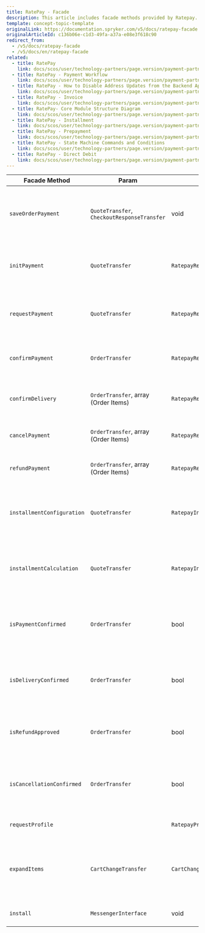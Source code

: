 ```yaml
---
title: RatePay - Facade
description: This article includes facade methods provided by Ratepay.
template: concept-topic-template
originalLink: https://documentation.spryker.com/v5/docs/ratepay-facade
originalArticleId: c136b06e-c1d3-49fa-a37a-e08e3f618c90
redirect_from:
  - /v5/docs/ratepay-facade
  - /v5/docs/en/ratepay-facade
related:
  - title: RatePay
    link: docs/scos/user/technology-partners/page.version/payment-partners/ratepay/ratepay.html
  - title: RatePay - Payment Workflow
    link: docs/scos/user/technology-partners/page.version/payment-partners/ratepay/technical-details-and-howtos/ratepay-payment-workflow.html
  - title: RatePay - How to Disable Address Updates from the Backend Application
    link: docs/scos/user/technology-partners/page.version/payment-partners/ratepay/technical-details-and-howtos/ratepay-how-to-disable-address-updates-from-the-backend-application.html
  - title: RatePay - Invoice
    link: docs/scos/user/technology-partners/page.version/payment-partners/ratepay/ratepay-payment-methods/ratepay-invoice.html
  - title: RatePay- Core Module Structure Diagram
    link: docs/scos/user/technology-partners/page.version/payment-partners/ratepay/ratepay-core-module-structure-diagram.html
  - title: RatePay - Installment
    link: docs/scos/user/technology-partners/page.version/payment-partners/ratepay/ratepay-payment-methods/ratepay-installment.html
  - title: RatePay - Prepayment
    link: docs/scos/user/technology-partners/page.version/payment-partners/ratepay/ratepay-payment-methods/ratepay-prepayment.html
  - title: RatePay - State Machine Commands and Conditions
    link: docs/scos/user/technology-partners/page.version/payment-partners/ratepay/technical-details-and-howtos/ratepay-state-machine-commands-and-conditions.html
  - title: RatePay - Direct Debit
    link: docs/scos/user/technology-partners/page.version/payment-partners/ratepay/ratepay-payment-methods/ratepay-direct-debit.html
---
```


| Facade Method | Param | Return | Description |
| --- | --- | --- | --- |
| `saveOrderPayment` | `QuoteTransfer`, `CheckoutResponseTransfer` | void | Saves RatePAY payment method data according to quote and checkout response transfer data. |
| `initPayment` | `QuoteTransfer` | `RatepayResponseTransfer` | Performs the init payment request to RatePAY Gateway to retrieve transaction data. |
| `requestPayment` | `QuoteTransfer` | `RatepayResponseTransfer` | Performs check the customer and order details payment request to RatePAY Gateway. |
| `confirmPayment` | `OrderTransfer` | `RatepayResponseTransfer` | Performs the payment confirmation request to RatePAY Gateway. |
| `confirmDelivery` | `OrderTransfer`, array (Order Items) | `RatepayResponseTransfer` | Performs the delivery confirmation request to RatePAY Gateway. |
| `cancelPayment` | `OrderTransfer`, array (Order Items) | `RatepayResponseTransfer` | Performs the cancel payment request to RatePAY Gateway. |
| `refundPayment` | `OrderTransfer`, array (Order Items) | `RatepayResponseTransfer` | Performs the refund payment request to RatePAY Gateway. |
| `installmentConfiguration` | `QuoteTransfer` | `RatepayInstallmentConfigurationResponseTransfer` | Performs the installment payment method calculator configuration request to RatePAY Gateway. |
| `installmentCalculation` | `QuoteTransfer` | `RatepayInstallmentCalculationResponseTransfer` | Performs the installment payment method calculator calculation request to RatePAY Gateway. |
| `isPaymentConfirmed` | `OrderTransfer` | bool | Checks if the payment confirmation API request got success response from RatePAY Gateway. |
| `isDeliveryConfirmed` | `OrderTransfer` | bool | Checks if the delivery confirmation API request got success response from RatePAY Gateway. |
| `isRefundApproved` | `OrderTransfer` | bool | Checks if the payment refund API request got success response from RatePAY Gateway. |
| `isCancellationConfirmed` | `OrderTransfer` | bool | Checks if the payment cancellation API request got success response from RatePAY Gateway. |
| `requestProfile` |  | `RatepayProfileResponseTransfer` | Retrieves profile data from Ratepay Gateway. |
| `expandItems` | `CartChangeTransfer` | `CartChangeTransfer` | Expands cart items with necessary for RatePAY information (short_description, long_description, etc). |
| `install` | `MessengerInterface` | void | Installs module translations to project glossary. |
